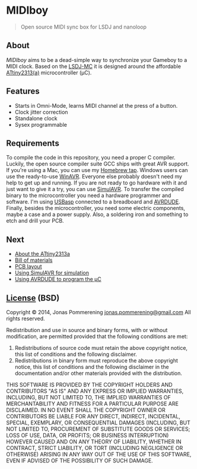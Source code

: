 # MIDIboy

> Open source MIDI sync box for LSDJ and nanoloop

## About

_MIDIboy_ aims to be a dead-simple way to synchronize your Gameboy to a MIDI clock.
Based on the [LSDJ-MC](http://www.firestarter-music.de/lsdj/) it is designed around
the affordable [ATtiny2313(a)][attiny2313a] microcontroller (µC).

## Features

- Starts in Omni-Mode, learns MIDI channel at the press of a button.
- Clock jitter correction
- Standalone clock
- Sysex programmable

## Requirements

To compile the code in this repository, you need a proper C compiler. Luckily, the
open source compiler suite GCC ships with great AVR support. If you're using a Mac,
you can use my [Homebrew tap](/jpommerening/homebrew-avr). Windows users can use the
ready-to-use [WinAVR][]. Everyone else probably doesn't need my help to get up and
running.
If you are not ready to go hardware with it and just want to give it a try, you can
use [SimulAVR][].
To transfer the compiled binary to the microcontroller you need a hardware programmer
and software. I'm using [USBasp][] connected to a breadboard and [AVRDUDE][].
Finally, besides the microcontroller, you need some electric components, maybe a case
and a power supply. Also, a soldering iron and something to etch and drill your PCB.

## Next

- [About the ATtiny2313a](docs/attiny2313a.md)
- [Bill of materials](docs/bom.md)
- [PCB layout](docs/pcb.md)
- [Using SimulAVR for simulation](docs/simulavr.md)
- [Using AVRDUDE to program the µC](docs/avrdude.md)

[winavr]: http://www.mikrocontroller.net/articles/WinAVR
[usbasp]: http://www.fischl.de/usbasp/
[avrdude]: http://www.nongnu.org/avrdude/
[simulavr]: http://www.nongnu.org/simulavr/
[attiny2313a]: http://www.atmel.com/devices/attiny2313a.aspx

## [License](LICENSE-BSD) (BSD)

Copyright &copy; 2014, Jonas Pommerening <jonas.pommerening@gmail.com>
All rights reserved.

Redistribution and use in source and binary forms, with or without
modification, are permitted provided that the following conditions are met:

1.  Redistributions of source code must retain the above copyright notice, this
    list of conditions and the following disclaimer.
2.  Redistributions in binary form must reproduce the above copyright notice,
    this list of conditions and the following disclaimer in the documentation
    and/or other materials provided with the distribution.

THIS SOFTWARE IS PROVIDED BY THE COPYRIGHT HOLDERS AND CONTRIBUTORS "AS IS" AND
ANY EXPRESS OR IMPLIED WARRANTIES, INCLUDING, BUT NOT LIMITED TO, THE IMPLIED
WARRANTIES OF MERCHANTABILITY AND FITNESS FOR A PARTICULAR PURPOSE ARE
DISCLAIMED. IN NO EVENT SHALL THE COPYRIGHT OWNER OR CONTRIBUTORS BE LIABLE FOR
ANY DIRECT, INDIRECT, INCIDENTAL, SPECIAL, EXEMPLARY, OR CONSEQUENTIAL DAMAGES
(INCLUDING, BUT NOT LIMITED TO, PROCUREMENT OF SUBSTITUTE GOODS OR SERVICES;
LOSS OF USE, DATA, OR PROFITS; OR BUSINESS INTERRUPTION) HOWEVER CAUSED AND
ON ANY THEORY OF LIABILITY, WHETHER IN CONTRACT, STRICT LIABILITY, OR TORT
(INCLUDING NEGLIGENCE OR OTHERWISE) ARISING IN ANY WAY OUT OF THE USE OF THIS
SOFTWARE, EVEN IF ADVISED OF THE POSSIBILITY OF SUCH DAMAGE.
